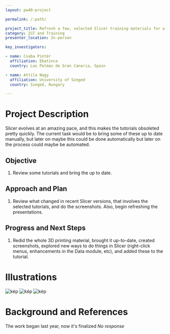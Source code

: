 ```yaml
---
layout: pw40-project

permalink: /:path/

project_title: Refresh a few, selected Slicer training materials for a more recent version of Slicer
category: IGT and Training
presenter_location: In-person

key_investigators:

- name: Csaba Pintér
  affiliation: Ebatinca
  country: Las Palmas de Gran Canaria, Spain

- name: Attila Nagy
  affiliation: University of Szeged
  country: Szeged, Hungary

---
```


# Project Description

<!-- Add a short paragraph describing the project. -->

Slicer evolves at an amazing pace, and this makes the tutorials obsoleted pretty quickly. The current task would be to bring some of these up to date manually, but later on maybe this could be done automatically but later on the process could maybe be automated.

## Objective

<!-- Describe here WHAT you would like to achieve (what you will have as end result). -->

1.  Review some tutorials and bring the up to date.

## Approach and Plan

<!-- Describe here HOW you would like to achieve the objectives stated above. -->

1.  Review what changed in recent Slicer versions, that involves the selected tutorials, and do the screenshots.  Also, begin refreshing the presentations.

## Progress and Next Steps

<!-- Update this section as you make progress, describing of what you have ACTUALLY DONE.
     If there are specific steps that you could not complete then you can describe them here, too. -->

1.  Redid the whole 3D printing material, brought it up-to-date, created screenshots, explored new ways to do things in Slicer (right-click menus, enhancements in the Data module, etc), and added these to the tutorial.  

# Illustrations

<!-- Add pictures and links to videos that demonstrate what has been accomplished. -->

![kép](https://github.com/NA-MIC/ProjectWeek/assets/242559/50f877d3-dc97-41e1-8188-39e360e14438)
![kép](https://github.com/NA-MIC/ProjectWeek/assets/242559/c76f2d3f-d15b-4cae-93d5-af62a8dce0da)
![kép](https://github.com/NA-MIC/ProjectWeek/assets/242559/bc9090b3-e143-4a25-9cd0-6210c34e4734)




# Background and References

<!-- If you developed any software, include link to the source code repository.
     If possible, also add links to sample data, and to any relevant publications. -->
The work began last year, now it's finalized
*No response*
